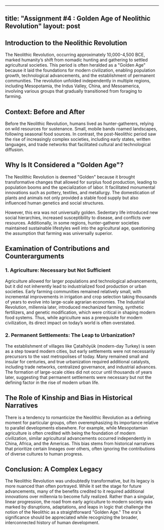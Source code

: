 
---
title: "Assignment #4 : Golden Age of Neolithic Revolution"
layout: post
---

<h2>Introduction to the Neolithic Revolution</h2>
<p>The Neolithic Revolution, occurring approximately 10,000-4,500 BCE, marked humanity’s shift from nomadic hunting and gathering to settled agricultural societies. This period is often heralded as a "Golden Age" because it laid the foundations for modern civilization, enabling population growth, technological advancements, and the establishment of permanent communities. The revolution unfolded independently in multiple regions, including Mesopotamia, the Indus Valley, China, and Mesoamerica, involving various groups that gradually transitioned from foraging to farming.</p>

<h2>Context: Before and After</h2>
<p>Before the Neolithic Revolution, humans lived as hunter-gatherers, relying on wild resources for sustenance. Small, mobile bands roamed landscapes, following seasonal food sources. In contrast, the post-Neolithic period saw the rise of increasingly complex societies, including early states, written languages, and trade networks that facilitated cultural and technological diffusion.</p>

<h2>Why Is It Considered a "Golden Age"?</h2>
<p>The Neolithic Revolution is deemed "Golden" because it brought transformative changes that allowed for surplus food production, leading to population booms and the specialization of labor. It facilitated monumental innovations such as pottery, textiles, and metallurgy. The domestication of plants and animals not only provided a stable food supply but also influenced human genetics and social structures.</p>
<p>However, this era was not universally golden. Sedentary life introduced new social hierarchies, increased susceptibility to disease, and conflicts over resources. Additionally, in some regions, hunter-gatherer societies maintained sustainable lifestyles well into the agricultural age, questioning the assumption that farming was universally superior.</p>

<h2>Examination of Contributions and Counterarguments</h2>
<h3>1. Agriculture: Necessary but Not Sufficient</h3>
<p>Agriculture allowed for larger populations and technological advancements, but it did not inherently lead to industrialized food production or urban societies. Early farming communities remained relatively small, with incremental improvements in irrigation and crop selection taking thousands of years to evolve into large-scale agrarian economies. The Industrial Revolution, millennia later, introduced mechanized farming, synthetic fertilizers, and genetic modification, which were critical in shaping modern food systems. Thus, while agriculture was a prerequisite for modern civilization, its direct impact on today’s world is often overstated.</p>

<h3>2. Permanent Settlements: The Leap to Urbanization?</h3>
<p>The establishment of villages like Çatalhöyük (modern-day Turkey) is seen as a step toward modern cities, but early settlements were not necessarily precursors to the vast metropolises of today. Many remained small and insular for centuries, and true urbanization required additional catalysts, including trade networks, centralized governance, and industrial advances. The formation of large-scale cities did not occur until thousands of years later, suggesting that permanent settlements were necessary but not the defining factor in the rise of modern urban life.</p>

<h2>The Role of Kinship and Bias in Historical Narratives</h2>
<p>There is a tendency to romanticize the Neolithic Revolution as a defining moment for particular groups, often overemphasizing its importance relative to parallel developments elsewhere. For example, while Mesopotamian agriculture is often credited with being the foundation of modern civilization, similar agricultural advancements occurred independently in China, Africa, and the Americas. This bias stems from historical narratives that prioritize certain lineages over others, often ignoring the contributions of diverse cultures to human progress.</p>

<h2>Conclusion: A Complex Legacy</h2>
<p>The Neolithic Revolution was undoubtedly transformative, but its legacy is more nuanced than often portrayed. While it set the stage for future advancements, many of the benefits credited to it required additional innovations over millennia to become fully realized. Rather than a singular, linear progression, the road from early agriculture to modern society was marked by disruptions, adaptations, and leaps in logic that challenge the notion of the Neolithic as a straightforward "Golden Age." The era's significance should be appreciated while recognizing the broader, interconnected history of human development.</p>
